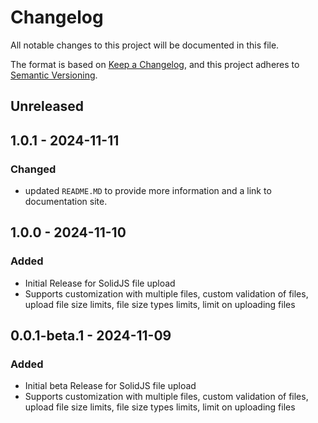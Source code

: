 # Changelog
All notable changes to this project will be documented in this file.

The format is based on [Keep a Changelog](https://keepachangelog.com/en/1.0.0/),
and this project adheres to [Semantic Versioning](https://semver.org/spec/v2.0.0.html).

## Unreleased

## 1.0.1 - 2024-11-11
### Changed
- updated `README.MD` to provide more information and a link to documentation site.

## 1.0.0 - 2024-11-10
### Added
- Initial Release for SolidJS file upload
- Supports customization with multiple files, custom validation of files, upload file size limits, file size types limits, limit on uploading files

## 0.0.1-beta.1 - 2024-11-09
### Added
- Initial beta Release for SolidJS file upload
- Supports customization with multiple files, custom validation of files, upload file size limits, file size types limits, limit on uploading files
